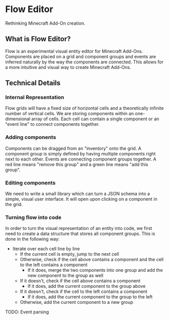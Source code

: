 # Flow Editor

Rethinking Minecraft Add-On creation.

## What is Flow Editor?

Flow is an experimental visual entity editor for Minecraft Add-Ons. Components are placed on a grid and component groups and events are inferred naturally by the way the components are connected. This allows for a more intuitive and visual way to create Minecraft Add-Ons.

## Technical Details

### Internal Representation

Flow grids will have a fixed size of horizontal cells and a theoretically infinite number of vertical cells. We are storing components within an one-dimensional array of cells. Each cell can contain a single component or an "event line" to connect components together.

### Adding components

Components can be dragged from an "inventory" onto the grid. A component group is simply defined by having multiple components right next to each other. Events are connecting component groups together. A red line means "remove this group" and a green line means "add this group".

### Editing components

We need to write a small library which can turn a JSON schema into a simple, visual user interface. It will open upon clicking on a component in the grid.

### Turning flow into code

In order to turn the visual representation of an entity into code, we first need to create a data structure that stores all component groups. This is done in the following way:

-   Iterate over each cell line by line
    -   If the current cell is empty, jump to the next cell
    -   Otherwise, check if the cell above contains a component and the cell to the left contains a component
        -   If it does, merge the two components into one group and add the new component to the group as well
    -   If it doesn't, check if the cell above contains a component
        -   If it does, add the current component to the group above
    -   If it doesn't, check if the cell to the left contains a component
        -   If it does, add the current component to the group to the left
    -   Otherwise, add the current component to a new group

TODO: Event parsing
